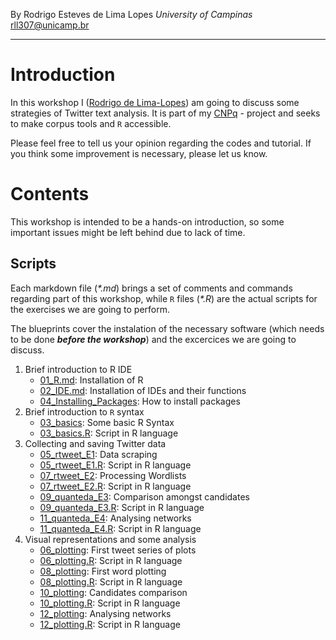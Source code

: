 By Rodrigo Esteves de Lima Lopes *University of Campinas* [rll307\@unicamp.br](mailto:rll307@unicamp.br)

------------------------------------------------------------------------

# Introduction

In this workshop I ([Rodrigo de Lima-Lopes](mailto:rll307@unicamp.br)) am going to discuss some strategies of Twitter text analysis. It is part of my [CNPq](http://www.cnpq.br) - project and seeks to make corpus tools and `R` accessible.

Please feel free to tell us your opinion regarding the codes and tutorial. If you think some improvement is necessary, please let us know.

# Contents

This workshop is intended to be a hands-on introduction, so some important issues might be left behind due to lack of time.

## Scripts

Each markdown file (*\*.md*) brings a set of comments and commands regarding part of this workshop, while `R` files (*\*.R*) are the actual scripts for the exercises we are going to perform.

The blueprints cover the instalation of the necessary software (which needs to be done ***before the workshop***) and the excercices we are going to discuss. 

1.  Brief introduction to R IDE
    -   [01_R.md](01_R.md): Installation of R
    -   [02_IDE.md](02_IDE.md): Installation of IDEs and their functions
    -   [04_Installing_Packages](04_Installing_Packages.md): How to install packages
2.  Brief introduction to `R` syntax
    -   [03_basics](03_basics.md): Some basic R Syntax
    -   [03_basics.R](03_basics.R): Script in R language
3.  Collecting and saving Twitter data
    -   [05_rtweet_E1](05_rtweet_E1.md): Data scraping
    -   [05_rtweet_E1.R](05_rtweet_E1.R): Script in R language
    -   [07_rtweet_E2](07_rtweet_E2.md): Processing Wordlists
    -   [07_rtweet_E2.R](07_rtweet_E2.R): Script in R language
    -   [09_quanteda_E3](09_quanteda_E3.md): Comparison amongst candidates
    -   [09_quanteda_E3.R](09_quanteda_E3.R): Script in R language
    -   [11_quanteda_E4](11_quanteda_E4.md): Analysing networks
    -   [11_quanteda_E4.R](11_quanteda_E4.R): Script in R language
4.  Visual representations and some analysis
    -   [06_plotting](06_plotting.md): First tweet series of plots
    -   [06_plotting.R](06_plotting.R): Script in R language
    -   [08_plotting](08_plotting.md): First word plotting
    -   [08_plotting.R](08_plotting.R): Script in R language
    -   [10_plotting](10_plotting.md): Candidates comparison
    -   [10_plotting.R](10_plotting.R): Script in R language
    -   [12_plotting](12_plotting.md): Analysing networks
    -   [12_plotting.R](12_plotting.R): Script in R language
